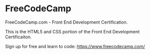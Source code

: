 # FreeCodeCamp
FreeCodeCamp.com - Front End Development Certification.

This is the HTML5 and CSS portion of the Front End Development Certificaiton.

Sign up for free and learn to code: https://www.freecodecamp.com/
